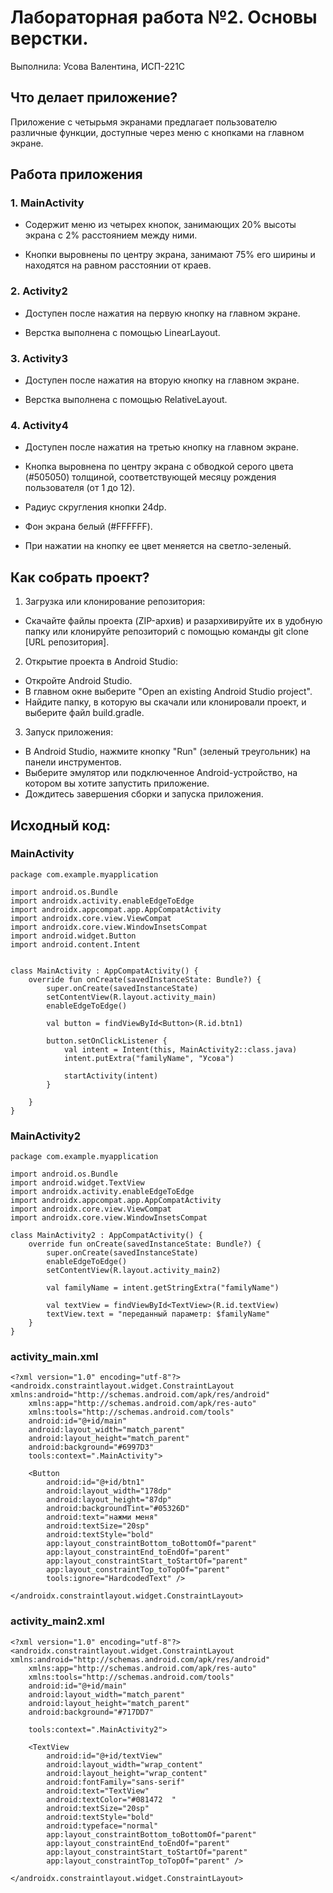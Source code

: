 # Лабораторная работа №2. Основы верстки.
Выполнила: Усова Валентина, ИСП-221С
## Что делает приложение?

Приложение с четырьмя экранами предлагает пользователю различные функции, доступные через меню с кнопками на главном экране.

## Работа приложения

### 1.  MainActivity
* Содержит меню из четырех кнопок, занимающих 20% высоты экрана с 2% расстоянием между ними.

* Кнопки выровнены по центру экрана, занимают 75% его ширины и находятся на равном расстоянии от краев.

   


### 2.  Activity2
* Доступен после нажатия на первую кнопку на главном экране.

* Верстка выполнена с помощью LinearLayout.


### 3.  Activity3
* Доступен после нажатия на вторую кнопку на главном экране.

* Верстка выполнена с помощью RelativeLayout.


### 4.  Activity4
* Доступен после нажатия на третью кнопку на главном экране.

* Кнопка выровнена по центру экрана с обводкой серого цвета (#505050) толщиной, соответствующей месяцу рождения пользователя (от 1 до 12).

* Радиус скругления кнопки 24dp.

* Фон экрана белый (#FFFFFF).

* При нажатии на кнопку ее цвет меняется на светло-зеленый.

  
## Как собрать проект?
1. Загрузка или клонирование репозитория:
* Скачайте файлы проекта (ZIP-архив) и разархивируйте их в удобную папку или клонируйте репозиторий с помощью команды git clone [URL репозитория].

2. Открытие проекта в Android Studio:
* Откройте Android Studio.
* В главном окне выберите "Open an existing Android Studio project".
* Найдите папку, в которую вы скачали или клонировали проект, и выберите файл build.gradle.

3. Запуск приложения:
* В Android Studio, нажмите кнопку "Run" (зеленый треугольник) на панели инструментов.
* Выберите эмулятор или подключенное Android-устройство, на котором вы хотите запустить приложение.
* Дождитесь завершения сборки и запуска приложения.

## Исходный код:
### MainActivity
```
package com.example.myapplication

import android.os.Bundle
import androidx.activity.enableEdgeToEdge
import androidx.appcompat.app.AppCompatActivity
import androidx.core.view.ViewCompat
import androidx.core.view.WindowInsetsCompat
import android.widget.Button
import android.content.Intent


class MainActivity : AppCompatActivity() {
    override fun onCreate(savedInstanceState: Bundle?) {
        super.onCreate(savedInstanceState)
        setContentView(R.layout.activity_main)
        enableEdgeToEdge()

        val button = findViewById<Button>(R.id.btn1)

        button.setOnClickListener {
            val intent = Intent(this, MainActivity2::class.java)
            intent.putExtra("familyName", "Усова")

            startActivity(intent)
        }

    }
}
```
### MainActivity2
```
package com.example.myapplication

import android.os.Bundle
import android.widget.TextView
import androidx.activity.enableEdgeToEdge
import androidx.appcompat.app.AppCompatActivity
import androidx.core.view.ViewCompat
import androidx.core.view.WindowInsetsCompat

class MainActivity2 : AppCompatActivity() {
    override fun onCreate(savedInstanceState: Bundle?) {
        super.onCreate(savedInstanceState)
        enableEdgeToEdge()
        setContentView(R.layout.activity_main2)

        val familyName = intent.getStringExtra("familyName")

        val textView = findViewById<TextView>(R.id.textView)
        textView.text = "переданный параметр: $familyName"
    }
}
```
### activity_main.xml
```
<?xml version="1.0" encoding="utf-8"?>
<androidx.constraintlayout.widget.ConstraintLayout xmlns:android="http://schemas.android.com/apk/res/android"
    xmlns:app="http://schemas.android.com/apk/res-auto"
    xmlns:tools="http://schemas.android.com/tools"
    android:id="@+id/main"
    android:layout_width="match_parent"
    android:layout_height="match_parent"
    android:background="#6997D3"
    tools:context=".MainActivity">

    <Button
        android:id="@+id/btn1"
        android:layout_width="178dp"
        android:layout_height="87dp"
        android:backgroundTint="#05326D"
        android:text="нажми меня"
        android:textSize="20sp"
        android:textStyle="bold"
        app:layout_constraintBottom_toBottomOf="parent"
        app:layout_constraintEnd_toEndOf="parent"
        app:layout_constraintStart_toStartOf="parent"
        app:layout_constraintTop_toTopOf="parent"
        tools:ignore="HardcodedText" />

</androidx.constraintlayout.widget.ConstraintLayout>
```
### activity_main2.xml
```
<?xml version="1.0" encoding="utf-8"?>
<androidx.constraintlayout.widget.ConstraintLayout xmlns:android="http://schemas.android.com/apk/res/android"
    xmlns:app="http://schemas.android.com/apk/res-auto"
    xmlns:tools="http://schemas.android.com/tools"
    android:id="@+id/main"
    android:layout_width="match_parent"
    android:layout_height="match_parent"
    android:background="#717DD7"

    tools:context=".MainActivity2">

    <TextView
        android:id="@+id/textView"
        android:layout_width="wrap_content"
        android:layout_height="wrap_content"
        android:fontFamily="sans-serif"
        android:text="TextView"
        android:textColor="#081472	"
        android:textSize="20sp"
        android:textStyle="bold"
        android:typeface="normal"
        app:layout_constraintBottom_toBottomOf="parent"
        app:layout_constraintEnd_toEndOf="parent"
        app:layout_constraintStart_toStartOf="parent"
        app:layout_constraintTop_toTopOf="parent" />

</androidx.constraintlayout.widget.ConstraintLayout>
```
